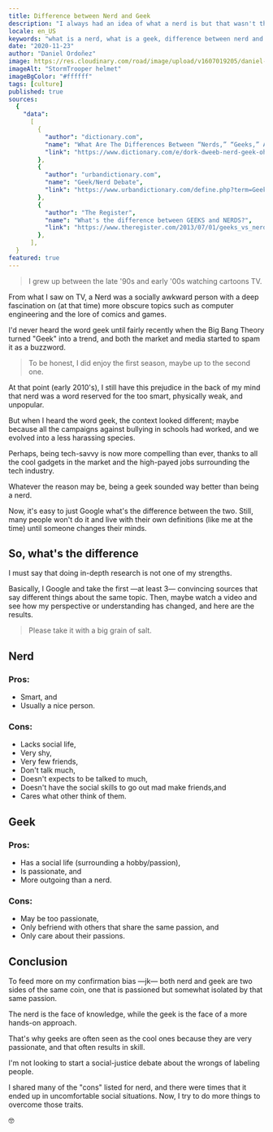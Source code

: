 ```yaml
---
title: Difference between Nerd and Geek
description: "I always had an idea of what a nerd is but that wasn't the case with geek..."
locale: en_US
keywords: "what is a nerd, what is a geek, difference between nerd and geek, meaning of geek, meaning of nerd"
date: "2020-11-23"
author: "Daniel Ordoñez"
image: https://res.cloudinary.com/road/image/upload/v1607019205/daniel-ordonez.com/blog/trooper.png
imageAlt: "StormTrooper helmet"
imageBgColor: "#ffffff"
tags: [culture]
published: true
sources:
  {
    "data":
      [
        {
          "author": "dictionary.com",
          "name": "What Are The Differences Between “Nerds,” “Geeks,” And “Dorks”? ",
          "link": "https://www.dictionary.com/e/dork-dweeb-nerd-geek-oh/",
        },
        {
          "author": "urbandictionary.com",
          "name": "Geek/Nerd Debate",
          "link": "https://www.urbandictionary.com/define.php?term=Geek%2FNerd%20Debate",
        },
        {
          "author": "The Register",
          "name": "What's the difference between GEEKS and NERDS?",
          "link": "https://www.theregister.com/2013/07/01/geeks_vs_nerds_whose_side_are_you_on/",
        },
      ],
  }
featured: true
---
```


> I grew up between the late '90s and early '00s watching cartoons TV.

From what I saw on TV, a Nerd was a socially awkward person with a deep fascination on (at that time) more obscure topics such as computer engineering and the lore of comics and games.

I'd never heard the word geek until fairly recently when the Big Bang Theory turned "Geek" into a trend, and both the market and media started to spam it as a buzzword.

> To be honest, I did enjoy the first season, maybe up to the second one.

At that point (early 2010's), I still have this prejudice in the back of my mind that nerd was a word reserved for the too smart, physically weak, and unpopular.

But when I heard the word geek, the context looked different; maybe because all the campaigns against bullying in schools had worked, and we evolved into a less harassing species.

Perhaps, being tech-savvy is now more compelling than ever, thanks to all the cool gadgets in the market and the high-payed jobs surrounding the tech industry.

Whatever the reason may be, being a geek sounded way better than being a nerd.

Now, it's easy to just Google what's the difference between the two. Still, many people won't do it and live with their own definitions (like me at the time) until someone changes their minds.

## So, what's the difference

I must say that doing in-depth research is not one of my strengths.

Basically, I Google and take the first —at least 3— convincing sources that say different things about the same topic. Then, maybe watch a video and see how my perspective or understanding has changed, and here are the results.

> Please take it with a big grain of salt.

## Nerd

### Pros:

- Smart, and
- Usually a nice person.

### Cons:

- Lacks social life,
- Very shy,
- Very few friends,
- Don't talk much,
- Doesn't expects to be talked to much,
- Doesn't have the social skills to go out mad make friends,and
- Cares what other think of them.

## Geek

### Pros:

- Has a social life (surrounding a hobby/passion),
- Is passionate, and
- More outgoing than a nerd.

### Cons:

- May be too passionate,
- Only befriend with others that share the same passion, and
- Only care about their passions.

## Conclusion

To feed more on my confirmation bias —jk— both nerd and geek are two sides of the same coin, one that is passioned but somewhat isolated by that same passion.

The nerd is the face of knowledge, while the geek is the face of a more hands-on approach.

That's why geeks are often seen as the cool ones because they are very passionate, and that often results in skill.

I'm not looking to start a social-justice debate about the wrongs of labeling people.

I shared many of the "cons" listed for nerd, and there were times that it ended up in uncomfortable social situations. Now, I try to do more things to overcome those traits.

<div class="flex justify-content--center mt--lg t--display">🤓</div>
